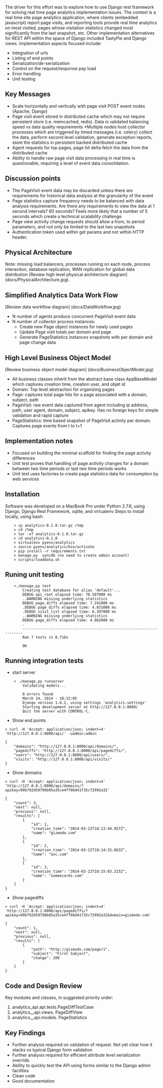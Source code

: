 The driver for this effort was to explore how to use Django rest framework for solving real time page analytics
implementation issues.  The context is a real time site page analytics application, where clients (embedded javascript) 
report page visits, and reporting tools provide real time analytics on most visited, pages whose visitation statistics
changed most significantly from the last snapshot, etc.
Other implementation alternatives for REST API within the space of Django included TastyPie and Django views.
Implementation aspects focused include:
* Integration of urls
* Listing of end points
* Serialization/de-serialization
* Control on the request/response pay load
* Error handling
*  Unit testing


## Key Messages
* Scale horizontally and vertically with page visit POST event  nodes (Apache, Django)
* Page visit event  stored in distributed cache which may not require persistent store (i.e. memcached,  redis).  Data is validated balancing speed vs data quality requirements
*Multiple nodes host collector processes which are triggered by timed messages (i.e. celery)  collect the data,  perform second level validation, generate exception reports, store the  statistics in persistent backed distributed cache
* Agent requests for top pages, page hit delta  fetch  the  data from the distributed cache 
* Ability to handle raw page visit data processing  in real time is questionable, requiring a level of event data  consolidation.   

## Discussion points
* The PageVisit event data may be discarded  unless there are requirements for historical data analysis at the granularity of the event
* Page statistics capture frequency needs to be balanced with data analysis requirements.  Are there any requirements to view the data at 1 second intervals?  60 seconds?  Feels more likely that a number of 5 seconds which create a technical scalability challenge
* Page view activity change requests should allow a from, to period  parameters, and not only be limited to the last two snapshots
* Authentication token used within get params and not within HTTP header.

## Physical Architecture
Note: missing load balancers, processes running on each node,  process interaction, database replication,  WAN replication for  global data distribution
[Review high level physical architecture diagram] (docs/PhysicalArchitecture.jpg).

## Simplified  Analytics Data Work Flow
[Review data workflow diagram] (docs/DataWorkflow.jpg)
* N number of agents produce concurrent PageVisit event data
* N number of collector process instances:
    - Create new Page object instances for newly used pages
    - Update Page  visit totals per domain and page
    - Generate  PageStatistics  instances  snapshots  with per domain and page change data
    
## High Level Business Object Model
[Review business object model diagram]  (docs/BusinessObjectModel.jpg)
* All business classes inherit from  the abstract base class AppBaseModel which captures creation time, creation user, and objet id
* Domain: Top level abstraction for organizing pages
* Page: captures total page hits for a page associated with a domain, subject, path
* PageVisit: raw event data captured from  agent including ip address,  path, user agent, domain,  subject, apikey.  Has no foreign keys for simple validation and rapid capture
* PageStatistics:  time based snapshot of  PageVisit activity per domain.  Captures page events from t to t+1


## Implementation notes
* Focused on building the minimal scaffold for finding the page activity differences
* Unit test proves that handling of page activity changes for a domain between two time periods or last two time periods works
* Unit test uses factories to create page statistics data for consumption by web services


## Installation

Software was developed on a MacBook Pro under Python 2.7.6, using Django, Django Rest Framework, sqlite, and virtualenv
Steps to install locally, using bash:
```
    > cp analytics-0.1.0.tar.gz /tmp
    > cd /tmp
    > tar -xf analytics-0.1.0.tar.gz
    > cd analytics-0.1.0
    > virtualenv pyenv/analytics
    > source pyenv/analytics/bin/activate
    > pip install –r requirements.txt
    > manage.py  syncdb (no need to create admin account)
    > scripts/loaddata.sh
```

## Runing unit testing
```
    >./manage.py test
        Creating test database for alias 'default'...
        DEBUG api_root elapsed time: 78.507000 ms
        ..WARNING missing underlying statistics
        DEBUG page_diffs elapsed time: 7.241000 ms
        .DEBUG page_diffs elapsed time: 4.831000 ms
        .DEBUG visit_list elapsed time: 6.397000 ms
        ..WARNING missing underlying statistics
        DEBUG page_diffs elapsed time: 4.862000 ms
        .
        ----------------------------------------------------------------------
        Ran 7 tests in 0.716s

        OK
```
        
## Running integration tests
*   start server
```
    > ./manage.py runserver
        Validating models...

        0 errors found
        March 24, 2014 - 18:22:05
        Django version 1.6.2, using settings 'analytics.settings'
        Starting development server at http://127.0.0.1:8000/
        Quit the server with CONTROL-C.
```
* Show end points
```
> curl -H 'Accept: application/json; indent=4'  'http://127.0.0.1:8000/api/' -uadmin:admin

{
    "domains": "http://127.0.0.1:8000/api/domains/", 
    "pagediffs": "http://127.0.0.1:8000/api/pagediffs/", 
    "users": "http://127.0.0.1:8000/api/users/", 
    "visits": "http://127.0.0.1:8000/api/visits/"
}
```
* Show domains
```
> curl -H 'Accept: application/json; indent=4'  'http://127.0.0.1:8000/api/domains/?apikey=99b792d59799b05a35ce4ff8bd41f35c72992a32'

{
    "count": 3, 
    "next": null, 
    "previous": null, 
    "results": [
        {
            "id": 1, 
            "creation_time": "2014-03-22T18:13:44.927Z", 
            "name": "gizmodo.com"
        }, 
        {
            "id": 2, 
            "creation_time": "2014-03-22T18:14:33.663Z", 
            "name": "avc.com"
        }, 
        {
            "id": 3, 
            "creation_time": "2014-03-22T18:15:03.215Z", 
            "name": "someecards.com"
        }
    ]
}
```
* Show pagediffs
```
> curl -H 'Accept: application/json; indent=4'  'http://127.0.0.1:8000/api/pagediffs/?apikey=99b792d59799b05a35ce4ff8bd41f35c72992a32&domain=gizmodo.com'

{
    "count": 1, 
    "next": null, 
    "previous": null, 
    "results": [
        {
            "path": "http://gismodo.com/page/1", 
            "subject": "First Subject", 
            "change": 200
        }
    ]
}
```
   
## Code and Design Review

Key modules and classes, in suggested priority order:
1. analytics_api.api.tests.PageDiffTestCase
2.  analytics__api.views. PageDiffView   
3.  analytics__api.models. PageStatistics


## Key Findings
- Further analysis required on validation of request.  Not yet clear how it stacks vs typical Django form validation
- Further analysis required for efficient attribute level serialization override.
- Ability to quickly test the API using forms similar to the Django admin facilities
- Clean code
- Good documentation
